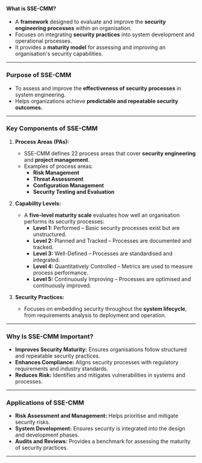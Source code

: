 #### **What is SSE-CMM?**

- A **framework** designed to evaluate and improve the **security engineering processes** within an organisation.
- Focuses on integrating **security practices** into system development and operational processes.
- It provides a **maturity model** for assessing and improving an organisation's security capabilities.

---

### **Purpose of SSE-CMM**

- To assess and improve the **effectiveness of security processes** in system engineering.
- Helps organizations achieve **predictable and repeatable security outcomes.**

---

### **Key Components of SSE-CMM**

1. **Process Areas (PAs):**
    
    - SSE-CMM defines 22 process areas that cover **security engineering** and **project management**.
    - Examples of process areas:
        - **Risk Management**
        - **Threat Assessment**
        - **Configuration Management**
        - **Security Testing and Evaluation**
2. **Capability Levels:**
    
    - A **five-level maturity scale** evaluates how well an organisation performs its security processes:
        - **Level 1:** Performed – Basic security processes exist but are unstructured.
        - **Level 2:** Planned and Tracked – Processes are documented and tracked.
        - **Level 3:** Well-Defined – Processes are standardised and integrated.
        - **Level 4:** Quantitatively Controlled – Metrics are used to measure process performance.
        - **Level 5:** Continuously Improving – Processes are optimised and continuously improved.
3. **Security Practices:**
    
    - Focuses on embedding security throughout the **system lifecycle**, from requirements analysis to deployment and operation.

---

### **Why Is SSE-CMM Important?**

- **Improves Security Maturity:** Ensures organisations follow structured and repeatable security practices.
- **Enhances Compliance:** Aligns security processes with regulatory requirements and industry standards.
- **Reduces Risk:** Identifies and mitigates vulnerabilities in systems and processes.

---

### **Applications of SSE-CMM**

- **Risk Assessment and Management:** Helps prioritise and mitigate security risks.
- **System Development:** Ensures security is integrated into the design and development phases.
- **Audits and Reviews:** Provides a benchmark for assessing the maturity of security practices.

---